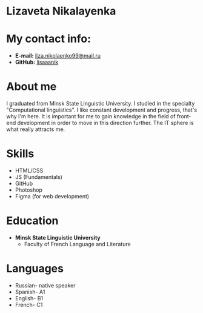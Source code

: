 # Lizaveta Nikalayenka

# My contact info:
* **E-mail:** liza.nikolaenko99@mail.ru
* **GitHub:** [lisaaanik](https://github.com/Lisaaanik)

# About me
I graduated from Minsk State Linguistic University. I studied in the specialty "Computational linguistics". I like constant development and progress, that's why I'm here. It is important for me to gain knowledge in the field of front-end development in order to move in this direction further. The IT sphere is what really attracts me.

# Skills
* HTML/CSS
* JS (Fundamentals)
* GitHub
* Photoshop
* Figma (for web development)

# Education
* **Minsk State Linguistic University** 
    * Faculty of French Language and Literature

# Languages
* Russian- native speaker
* Spanish- A1
* English- B1
* French- C1